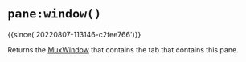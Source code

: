 # `pane:window()`

{{since('20220807-113146-c2fee766')}}

Returns the [MuxWindow](../mux-window/index.md) that contains the tab that contains this pane.


